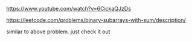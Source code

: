 https://www.youtube.com/watch?v=6CickaQJzDs

https://leetcode.com/problems/binary-subarrays-with-sum/description/

similar to above problem. just check it out
